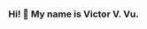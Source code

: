 ### Hi! 👋 My name is Victor V. Vu.

<!--
**vuvictor1/vuvictor1** is a ✨ _special_ ✨ repository because its `README.md` (this file) appears on your GitHub profile.

Here are some ideas to get you started:


-->
